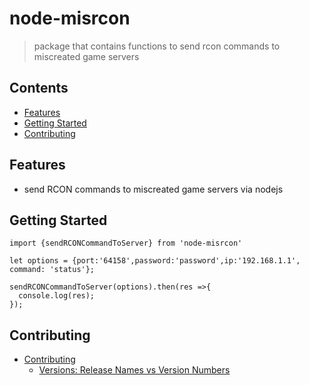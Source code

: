 # node-misrcon 
> package that contains functions to send rcon commands to miscreated game servers

## Contents

- [Features](#features)
- [Getting Started](#getting-started)
- [Contributing](#contributing)



## Features

* send RCON commands to miscreated game servers via nodejs

## Getting Started

```
import {sendRCONCommandToServer} from 'node-misrcon'

let options = {port:'64158',password:'password',ip:'192.168.1.1', command: 'status'};

sendRCONCommandToServer(options).then(res =>{
  console.log(res);
});
```

## Contributing

- [Contributing](docs/contributing/index.md)
  - [Versions: Release Names vs Version Numbers](docs/contributing/versions/index.md)
